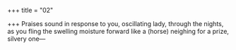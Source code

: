+++
title = "02"

+++
Praises sound in response to you, oscillating lady, through the nights, as you fling the swelling moisture forward like a (horse) neighing for a  prize, silvery one—